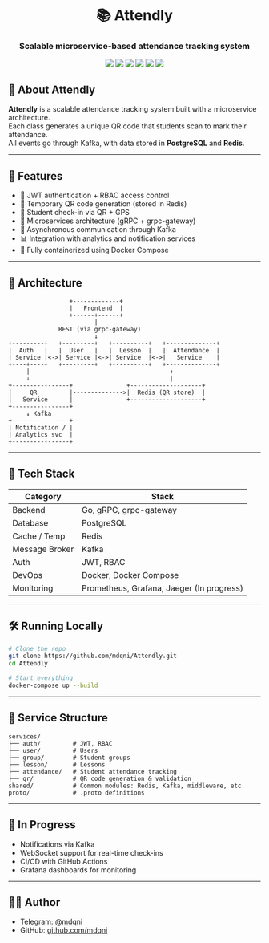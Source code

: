 <h1 align="center">📚 Attendly</h1>
<h3 align="center">Scalable microservice-based attendance tracking system</h3>

<p align="center">
  <img src="https://img.shields.io/badge/Go-1.21+-00ADD8?style=for-the-badge&logo=go" />
  <img src="https://img.shields.io/badge/PostgreSQL-4169E1?style=for-the-badge&logo=postgresql&logoColor=white" />
  <img src="https://img.shields.io/badge/Redis-DC382D?style=for-the-badge&logo=redis&logoColor=white" />
  <img src="https://img.shields.io/badge/gRPC-0078D7?style=for-the-badge&logo=grpc&logoColor=white" />
  <img src="https://img.shields.io/badge/Kafka-000000?style=for-the-badge&logo=apache-kafka&logoColor=white" />
  <img src="https://img.shields.io/badge/Docker-2496ED?style=for-the-badge&logo=docker&logoColor=white" />
</p>

## 🧠 About Attendly  
**Attendly** is a scalable attendance tracking system built with a microservice architecture.  
Each class generates a unique QR code that students scan to mark their attendance.  
All events go through Kafka, with data stored in **PostgreSQL** and **Redis**.

---

## 📌 Features  
- 🔐 JWT authentication + RBAC access control  
- 🧾 Temporary QR code generation (stored in Redis)  
- 🧍 Student check-in via QR + GPS  
- 🧠 Microservices architecture (gRPC + grpc-gateway)  
- 💬 Asynchronous communication through Kafka  
- 📊 Integration with analytics and notification services  
- 🐳 Fully containerized using Docker Compose  

---

## 🧱 Architecture  

```text
                 +-------------+
                 |   Frontend  |
                 +------+------+
                        |
              REST (via grpc-gateway)
                        ↓
+---------+   +---------+   +----------+   +--------------+
|  Auth   |   |  User   |   |  Lesson  |   |  Attendance  |
| Service |<->| Service |<->| Service  |<->|   Service    |
+----+----+   +---------+   +----------+   +--------------+
     |                                       ↑
     ↓                                       |
+----------------+               +--------------------+
|     QR         |-------------->|  Redis (QR store)  |
|   Service      |               +--------------------+
+----------------+
     ↓ Kafka
+----------------+
| Notification / |
| Analytics svc  |
+----------------+
````

---

## 🧪 Tech Stack

| Category       | Stack                                     |
| -------------- | ------------------------------------------|
| Backend        | Go, gRPC, grpc-gateway                    |
| Database       | PostgreSQL                                |
| Cache / Temp   | Redis                                     |
| Message Broker | Kafka                                     |
| Auth           | JWT, RBAC                                 |
| DevOps         | Docker, Docker Compose                    |
| Monitoring     | Prometheus, Grafana, Jaeger (In progress) |

---

## 🛠️ Running Locally

```bash
# Clone the repo
git clone https://github.com/mdqni/Attendly.git
cd Attendly

# Start everything
docker-compose up --build
```

---

## 📁 Service Structure

```text
services/
├── auth/         # JWT, RBAC
├── user/         # Users
├── group/        # Student groups
├── lesson/       # Lessons
├── attendance/   # Student attendance tracking
├── qr/           # QR code generation & validation
shared/           # Common modules: Redis, Kafka, middleware, etc.
proto/            # .proto definitions
```

---

## 🚧 In Progress

* Notifications via Kafka  
* WebSocket support for real-time check-ins  
* CI/CD with GitHub Actions  
* Grafana dashboards for monitoring  

---

## 🧑‍💻 Author

* Telegram: [@mdqni](https://t.me/mdqni)
* GitHub: [github.com/mdqni](https://github.com/mdqni)

